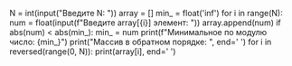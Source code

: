 N = int(input("Введите N: "))
array = []
min_ = float('inf')
for i in range(N):
    num = float(input(f"Введите array[{i}] элемент: "))
    array.append(num)
    if abs(num) < abs(min_):
        min_ = num
print(f"Минимальное по модулю число: {min_}")
print("Массив в обратном порядке: ", end=' ')
for i in reversed(range(0, N)):
    print(array[i], end=' ')

